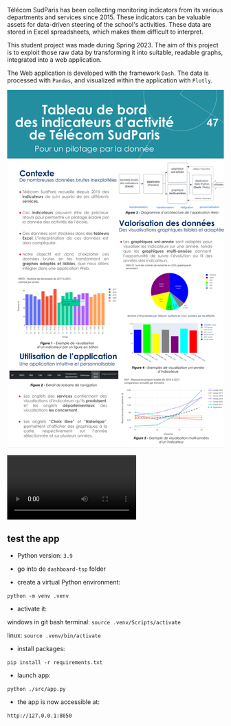
Télécom SudParis has been collecting monitoring indicators from its various departments and services since 2015. These indicators can be valuable assets for data-driven steering of the school's activities. These data are stored in Excel spreadsheets, which makes them difficult to interpret.

This student project was made during Spring 2023. The aim of this project is to exploit those raw data by transforming it into suitable, readable graphs, integrated into a web application.

The Web application is developed with the framework ``Dash``. The data is processed with ``Pandas``, and visualized within the application with ``Plotly``. 


![image](./documents/dashboard_TSP.png)

![video](./documents/demo.mp4)

## test the app

- Python version: ``3.9``
  
- go into de ```dashboard-tsp``` folder

- create a virtual Python environment:

```python -m venv .venv```

- activate it:

windows in git bash terminal: ```source .venv/Scripts/activate```

linux: ```source .venv/bin/activate```

- install packages:

```pip install -r requirements.txt```

- launch app:

```python ./src/app.py```


- the app is now accessible at:

```http://127.0.0.1:8050```


